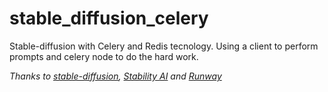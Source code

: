 # stable_diffusion_celery
Stable-diffusion with Celery and Redis tecnology. Using a client to perform prompts and celery node to do the hard work.

*Thanks to [stable-diffusion](https://github.com/CompVis/stable-diffusion), [Stability AI](https://stability.ai/) and [Runway](https://runwayml.com/)*
